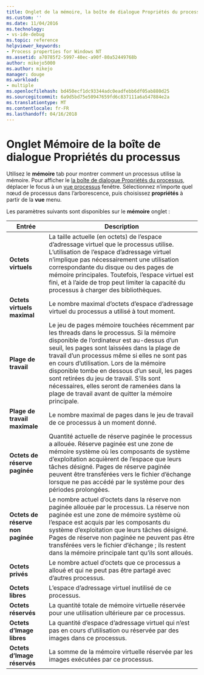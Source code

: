 ```yaml
---
title: Onglet de la mémoire, la boîte de dialogue Propriétés du processus | Documents Microsoft
ms.custom: ''
ms.date: 11/04/2016
ms.technology:
- vs-ide-debug
ms.topic: reference
helpviewer_keywords:
- Process properties for Windows NT
ms.assetid: a70785f2-5997-40ec-a90f-80a52449768b
author: mikejo5000
ms.author: mikejo
manager: douge
ms.workload:
- multiple
ms.openlocfilehash: bd450ecf1dc93344adc0eadfebb6df05ab880d25
ms.sourcegitcommit: 6a9d5bd75e50947659fd6c837111a6a547884e2a
ms.translationtype: MT
ms.contentlocale: fr-FR
ms.lasthandoff: 04/16/2018
---
```

# <a name="memory-tab-process-properties-dialog-box"></a>Onglet Mémoire de la boîte de dialogue Propriétés du processus
Utilisez le **mémoire** tab pour montrer comment un processus utilise la mémoire. Pour afficher le [la boîte de dialogue Propriétés du processus](../debugger/process-properties-dialog-box.md), déplacer le focus à un [vue processus](../debugger/processes-view.md) fenêtre. Sélectionnez n’importe quel nœud de processus dans l’arborescence, puis choisissez **propriétés** à partir de la **vue** menu.  
  
 Les paramètres suivants sont disponibles sur le **mémoire** onglet :  
  
|Entrée|Description|  
|-----------|-----------------|  
|**Octets virtuels**|La taille actuelle (en octets) de l’espace d’adressage virtuel que le processus utilise. L’utilisation de l’espace d’adressage virtuel n’implique pas nécessairement une utilisation correspondante du disque ou des pages de mémoire principales. Toutefois, l’espace virtuel est fini, et à l’aide de trop peut limiter la capacité du processus à charger des bibliothèques.|  
|**Octets virtuels maximal**|Le nombre maximal d’octets d’espace d’adressage virtuel du processus a utilisé à tout moment.|  
|**Plage de travail**|Le jeu de pages mémoire touchées récemment par les threads dans le processus. Si la mémoire disponible de l’ordinateur est au-dessus d’un seuil, les pages sont laissées dans la plage de travail d’un processus même si elles ne sont pas en cours d’utilisation. Lors de la mémoire disponible tombe en dessous d’un seuil, les pages sont retirées du jeu de travail. S’ils sont nécessaires, elles seront de ramenées dans la plage de travail avant de quitter la mémoire principale.|  
|**Plage de travail maximale**|Le nombre maximal de pages dans le jeu de travail de ce processus à un moment donné.|  
|**Octets de réserve paginée**|Quantité actuelle de réserve paginée le processus a allouée. Réserve paginée est une zone de mémoire système où les composants de système d’exploitation acquièrent de l’espace que leurs tâches désigné. Pages de réserve paginée peuvent être transférées vers le fichier d’échange lorsque ne pas accédé par le système pour des périodes prolongées.|  
|**Octets de réserve non paginée**|Le nombre actuel d’octets dans la réserve non paginée allouée par le processus. La réserve non paginée est une zone de mémoire système où l’espace est acquis par les composants du système d’exploitation que leurs tâches désigné. Pages de réserve non paginée ne peuvent pas être transférées vers le fichier d’échange ; ils restent dans la mémoire principale tant qu’ils sont alloués.|  
|**Octets privés**|Le nombre actuel d’octets que ce processus a alloué et qui ne peut pas être partagé avec d’autres processus.|  
|**Octets libres**|L’espace d’adressage virtuel inutilisé de ce processus.|  
|**Octets réservés**|La quantité totale de mémoire virtuelle réservée pour une utilisation ultérieure par ce processus.|  
|**Octets d’Image libres**|La quantité d’espace d’adressage virtuel qui n’est pas en cours d’utilisation ou réservée par des images dans ce processus.|  
|**Octets d’Image réservés**|La somme de la mémoire virtuelle réservée par les images exécutées par ce processus.|